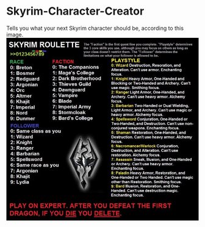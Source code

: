 # Skyrim-Character-Creator
Tells you what your next Skyrim character should be, according to this image.
![alt text](skyrim.jpg)
